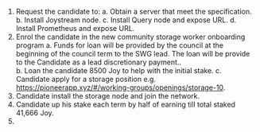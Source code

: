 1.	Request the candidate to:
    a.	Obtain a server that meet the specification. 
    b.	Install Joystream node.
    c.	Install Query node and expose URL.
    d.	Install Prometheus and expose URL. 
2.	Enrol the candidate in the new community storage worker onboarding program
    a.	Funds for loan will be provided by the council at the beginning of the council term to the SWG lead. The loan will be provide to the Candidate as a lead discretionary payment..  
    b.	Loan the candidate 8500 Joy to help with the initial stake. 
    c.	Candidate apply for a storage position e.g. https://pioneerapp.xyz/#/working-groups/openings/storage-10.
3.	Candidate install the storage node and join the network.
4.	Candidate up his stake each term by half of earning till total staked 41,666 Joy.
5.	
